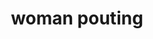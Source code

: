 ---
layout: smileys&emotion
title: woman pouting
emoji: woman_pouting
permalink: 🙎‍♀️.html
image: assets/img/3moji/woman_pouting.png
---